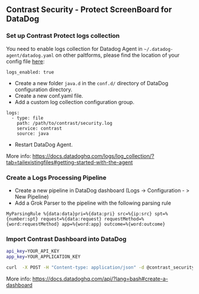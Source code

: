 ## Contrast Security - Protect ScreenBoard for DataDog

### Set up Contrast Protect logs collection

You need to enable logs collection for Datadog Agent in `~/.datadog-agent/datadog.yaml` on other paltforms, please find the location of your config file [here](https://docs.datadoghq.com/agent/guide/agent-configuration-files/?tab=agentv6):
```
logs_enabled: true
```

* Create a new folder `java.d` in the `conf.d/` directory of DataDog configuration directory.
* Create a new conf.yaml file.
* Add a custom log collection configuration group.
```
logs:
  - type: file
    path: /path/to/contrast/security.log
    service: contrast
    source: java
```

* Restart DataDog Agent.

More info: https://docs.datadoghq.com/logs/log_collection/?tab=tailexistingfiles#getting-started-with-the-agent

### Create a Logs Processing Pipeline

* Create a new pipeline in DataDog dashboard (Logs -> Configuration - > New Pipeline) 
* Add a Grok Parser to the pipeline with the following parsing rule
```
MyParsingRule %{data:data}pri=%{data:pri} src=%{ip:src} spt=%{number:spt} request=%{data:request} requestMethod=%{word:requestMethod} app=%{word:app} outcome=%{word:outcome}
```

### Import Contrast Dashboard into DataDog
```bash
api_key=YOUR_API_KEY
app_key=YOUR_APPLICATION_KEY

curl  -X POST -H "Content-type: application/json" -d @contrast_security_protect.json "https://api.datadoghq.com/api/v1/dashboard?api_key=${api_key}&application_key=${app_key}"
```

More info: https://docs.datadoghq.com/api/?lang=bash#create-a-dashboard
